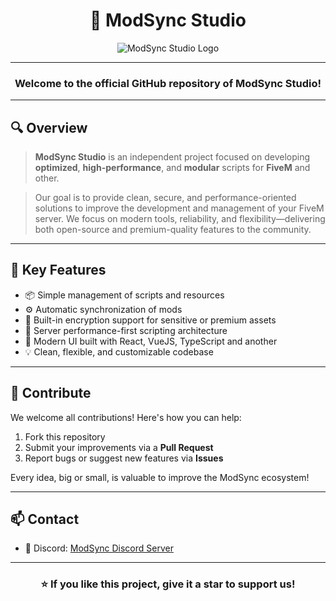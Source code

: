 <h1 align="center">🚀 ModSync Studio</h1>

<div align="center">
  <img src="https://i.goopics.net/99mnd9.png" alt="ModSync Studio Logo" />
</div>

---

<h3 align="center">Welcome to the official GitHub repository of ModSync Studio!</h3>

---

## 🔍 Overview

> **ModSync Studio** is an independent project focused on developing **optimized**, **high-performance**, and **modular** scripts for **FiveM** and other.

> Our goal is to provide clean, secure, and performance-oriented solutions to improve the development and management of your FiveM server. We focus on modern tools, reliability, and flexibility—delivering both open-source and premium-quality features to the community.

---

## 🎯 Key Features

- 📦 Simple management of scripts and resources  
- ⚙️ Automatic synchronization of mods  
- 🔐 Built-in encryption support for sensitive or premium assets  
- 🚀 Server performance-first scripting architecture  
- 🧩 Modern UI built with React, VueJS, TypeScript and another
- 💡 Clean, flexible, and customizable codebase  

---

## 🤝 Contribute

We welcome all contributions! Here's how you can help:

1. Fork this repository  
2. Submit your improvements via a **Pull Request**  
3. Report bugs or suggest new features via **Issues**

Every idea, big or small, is valuable to improve the ModSync ecosystem!

---

## 📫 Contact
- 💬 Discord: [ModSync Discord Server](https://discord.gg/FcFy38Faqn)

---

<h3 align="center">⭐ If you like this project, give it a star to support us!</h3>
